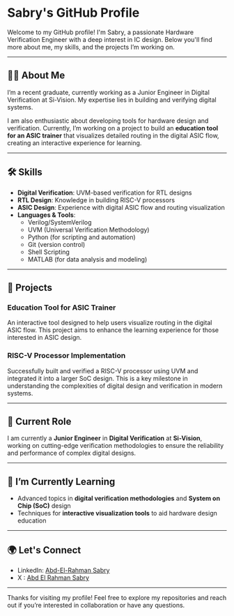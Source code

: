# Sabry's GitHub Profile

Welcome to my GitHub profile! I'm Sabry, a passionate Hardware Verification Engineer with a deep interest in IC design. Below you'll find more about me, my skills, and the projects I’m working on.

---

## 👨‍💻 About Me

I’m a recent graduate, currently working as a Junior Engineer in Digital Verification at Si-Vision. My expertise lies in building and verifying digital systems.

I am also enthusiastic about developing tools for hardware design and verification. Currently, I’m working on a project to build an **education tool for an ASIC trainer** that visualizes detailed routing in the digital ASIC flow, creating an interactive experience for learning.

---

## 🛠 Skills

- **Digital Verification**: UVM-based verification for RTL designs
- **RTL Design**: Knowledge in building RISC-V processors
- **ASIC Design**: Experience with digital ASIC flow and routing visualization
- **Languages & Tools**:
  - Verilog/SystemVerilog
  - UVM (Universal Verification Methodology)
  - Python (for scripting and automation)
  - Git (version control)
  - Shell Scripting
  - MATLAB (for data analysis and modeling)
  
---

## 🚀 Projects

### **Education Tool for ASIC Trainer**
An interactive tool designed to help users visualize routing in the digital ASIC flow. This project aims to enhance the learning experience for those interested in ASIC design.

### **RISC-V Processor Implementation**
Successfully built and verified a RISC-V processor using UVM and integrated it into a larger SoC design. This is a key milestone in understanding the complexities of digital design and verification in modern systems.

---

## 💼 Current Role

I am currently a **Junior Engineer** in **Digital Verification** at **Si-Vision**, working on cutting-edge verification methodologies to ensure the reliability and performance of complex digital designs.

---

## 🌱 I’m Currently Learning

- Advanced topics in **digital verification methodologies** and **System on Chip (SoC)** design
- Techniques for **interactive visualization tools** to aid hardware design education

---

## 🌍 Let's Connect

- LinkedIn: [Abd-El-Rahman Sabry](https://www.linkedin.com/in/abd-el-rahman-sabry-1025471b6/)
- X : [Abd El Rahman Sabry](https://x.com/?AERSabry)

---

Thanks for visiting my profile! Feel free to explore my repositories and reach out if you’re interested in collaboration or have any questions.
